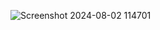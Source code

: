 ![Screenshot 2024-08-02 114701](https://github.com/user-attachments/assets/b477a3f4-c3a2-4d76-9dee-4823fbb098d3)
